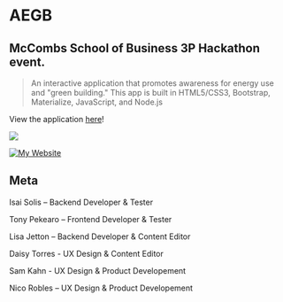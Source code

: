 # AEGB
## McCombs School of Business 3P Hackathon event.
> An interactive application that promotes awareness for energy use and "green building." This app is built in HTML5/CSS3, Bootstrap, Materialize, JavaScript, and Node.js

View the application [here](https://planethackathon.github.io/AEGB/)!

<a href="https://imgflip.com/gif/21wtxk"><img src="https://media.giphy.com/media/3o6Ztm25ikO467NGOk/giphy.gif"/></a>

[![My Website][websiteStatus]][websiteStatus]

## Meta

Isai Solis – Backend Developer & Tester

Tony Pekearo – Frontend Developer & Tester

Lisa Jetton – Backend Developer & Content Editor

Daisy Torres - UX Design & Content Editor

Sam Kahn - UX Design & Product Developement

Nico Robles – UX Design & Product Developement



<!-- Markdown link & img dfn's -->
[websiteStatus]: https://img.shields.io/website-up-down-green-red/http/shields.io.svg?label=my-website